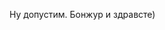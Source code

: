 Ну допустим. Бонжур и здравсте)

<!---
Wladimir17/Wladimir17 - это ✨ специальный ✨ репозиторий, потому что этот `ОЗНАКОМИТЬСЯ.md` (этот файл) появится в вашем профиле GitHub.
Вы можете нажать на ссылку Предварительного просмотра, чтобы ознакомиться с изменениями
--->
